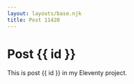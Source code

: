 ```yaml
---
layout: layouts/base.njk
title: Post 11420
---
```


# Post {{ id }}

This is post {{ id }} in my Eleventy project.

